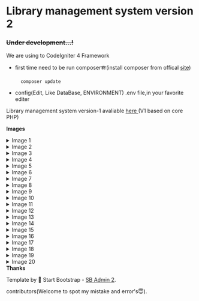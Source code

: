 <h1>Library management system version 2</h1>

<strike><h3>Under development...!</h3></strike>

We are using to CodeIgniter 4 Framework

- first time need to be run composer🪗(install composer from offical <a href="https://getcomposer.org/">site</a>)

        composer update

- config(Edit, Like DataBase, ENVIRONMENT) .env file,in your favorite editer

Library management system version-1 avaliable <a href="https://github.com/virtualheart/LMS">here </a>
 (V1 based on core PHP)
<br>

<b>Images</b>

<details>
   <summary>Image 1</summary>
   <img src="./screenshot/2.png"/>
</details>
<details>
   <summary>Image 2</summary>
   <img src="./screenshot/3.png"/>
</details>
<details>
   <summary>Image 3</summary>
   <img src="./screenshot/4.png"/>
</details>
<details>
   <summary>Image 4</summary>
   <img src="./screenshot/5.png"/>
</details>
<details>
   <summary>Image 5</summary>
   <img src="./screenshot/1.png"/>
</details>
<details>
   <summary>Image 6</summary>
   <img src="./screenshot/6.png"/>
</details>
<details>
   <summary>Image 7</summary>
   <img src="./screenshot/7.png"/>
</details>
<details>
   <summary>Image 8</summary>
   <img src="./screenshot/8.png"/>
</details>
<details>
   <summary>Image 9</summary>
   <img src="./screenshot/9.png"/>
</details>
<details>
   <summary>Image 10</summary>
   <img src="./screenshot/10.png"/>
</details>
<details>
   <summary>Image 11</summary>
   <img src="./screenshot/11.png"/>
</details>
<details>
   <summary>Image 12</summary>
   <img src="./screenshot/12.png"/>
</details>
<details>
   <summary>Image 13</summary>
   <img src="./screenshot/13.png"/>
</details>
<details>
   <summary>Image 14</summary>
   <img src="./screenshot/14.png"/>
</details>
<details>
   <summary>Image 15</summary>
   <img src="./screenshot/15.png"/>
</details>
<details>
   <summary>Image 16</summary>
   <img src="./screenshot/16.png"/>
</details>
<details>
   <summary>Image 17</summary>
   <img src="./screenshot/17.png"/>
</details>
<details>
   <summary>Image 18</summary>
   <img src="./screenshot/18.png"/>
</details>
<details>
   <summary>Image 19</summary>
   <img src="./screenshot/19.png"/>
</details>
<details>
   <summary>Image 20</summary>
   <img src="./screenshot/20.png"/>
</details>
 <b>Thanks</b>
 
 Template by 🙏 Start Bootstrap - <a href="https://startbootstrap.com/theme/sb-admin-2/">SB Admin 2</a>.
 
 contributors(Welcome to spot my mistake and error's😇).
